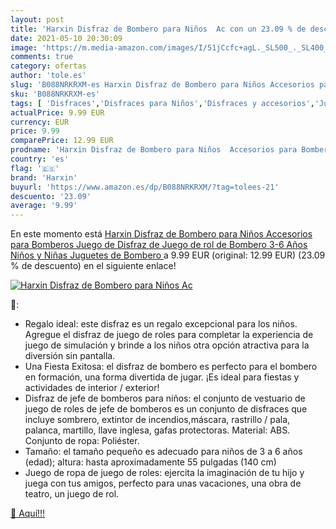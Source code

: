 ```yaml
---
layout: post
title: 'Harxin Disfraz de Bombero para Niños  Ac con un 23.09 % de descuento'
date: 2021-05-10 20:30:09
image: 'https://m.media-amazon.com/images/I/51jCcfc+agL._SL500_._SL400_.jpg'
comments: true
category: ofertas
author: 'tole.es'
slug: 'B088NRKRXM-es Harxin Disfraz de Bombero para Niños Accesorios para...'
sku: 'B088NRKRXM-es'
tags: [ 'Disfraces','Disfraces para Niños','Disfraces y accesorios','Juguetes','Juguetes y juegos','harxin','juguetes', ]
actualPrice: 9.99 EUR
currency: EUR
price: 9.99
comparePrice: 12.99 EUR
prodname: 'Harxin Disfraz de Bombero para Niños  Accesorios para Bomberos  Juego de Disfraz de Juego de rol de Bombero 3-6 Años Niños y Niñas  Juguetes de Bombero '
country: 'es'
flag: '🇪🇸'
brand: 'Harxin'
buyurl: 'https://www.amazon.es/dp/B088NRKRXM/?tag=tolees-21'
descuento: '23.09'
average: '9.99'
---
```


En este momento está [Harxin Disfraz de Bombero para Niños  Accesorios para Bomberos  Juego de Disfraz de Juego de rol de Bombero 3-6 Años Niños y Niñas  Juguetes de Bombero ](https://www.amazon.es/dp/B088NRKRXM/?tag=tolees-21) a 9.99 EUR (original: 12.99 EUR) (23.09 %  de descuento) en el siguiente enlace!

[![Harxin Disfraz de Bombero para Niños  Ac](https://m.media-amazon.com/images/I/51jCcfc+agL._SL500_._SL400_.jpg)](https://www.amazon.es/dp/B088NRKRXM/?tag=tolees-21)

🔎:

- Regalo ideal: este disfraz es un regalo excepcional para los niños. Agregue el disfraz de juego de roles para completar la experiencia de juego de simulación y brinde a los niños otra opción atractiva para la diversión sin pantalla.
- Una Fiesta Exitosa: el disfraz de bombero es perfecto para el bombero en formación, una forma divertida de jugar. ¡Es ideal para fiestas y actividades de interior / exterior!
- Disfraz de jefe de bomberos para niños: el conjunto de vestuario de juego de roles de jefe de bomberos es un conjunto de disfraces que incluye sombrero, extintor de incendios,máscara, rastrillo / pala, palanca, martillo, llave inglesa, gafas protectoras. Material: ABS. Conjunto de ropa: Poliéster.
- Tamaño: el tamaño pequeño es adecuado para niños de 3 a 6 años (edad); altura: hasta aproximadamente 55 pulgadas (140 cm)
- Juego de ropa de juego de roles: ejercita la imaginación de tu hijo y juega con tus amigos, perfecto para unas vacaciones, una obra de teatro, un juego de rol.

[🛒 Aquí!!!](https://www.amazon.es/dp/B088NRKRXM/?tag=tolees-21)
